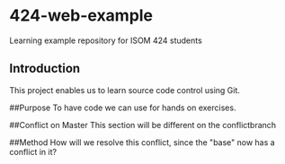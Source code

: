 # 424-web-example
Learning example repository for ISOM 424 students

## Introduction
This project enables us to learn source code control using Git.

##Purpose
To have code we can use for hands on exercises.

##Conflict on Master
This section will be different on the conflictbranch

##Method
How will we resolve this conflict, since the "base" now has 
a conflict in it?